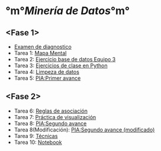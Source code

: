 # °m°_Minería de Datos_°m°
## <Fase 1>
- [Examen de diagnostico](https://github.com/GonzalezBerumenRicardo/MineriadeDatos/files/6987519/ExamenDiagnostico_1941497.pdf)
- Tarea 1: [Mapa Mental](https://github.com/GonzalezBerumenRicardo/MineriadeDatos/files/6987515/Mapa.Mental.pdf)
- Tarea 2: [Ejercicio base de datos Equipo 3](https://github.com/claudiogaytan28/MineriaDeDatos/blob/main/EjercicioBD_Equipo3.pdf)
- Tarea 3: [Ejercicios de clase en Python](https://github.com/GonzalezBerumenRicardo/MineriadeDatos/blob/main/Ej_Python_1941497.ipynb)
- Tarea 4: [Limpeza de datos](https://github.com/claudiogaytan28/MineriaDeDatos/blob/main/Ej_Limpieza_Equipo3.ipynb)
- Tarea 5: [PIA:Primer avance](https://github.com/xthaliax/mineriaa/blob/main/Avance1_PIA_Equipo3.ipynb)
## <Fase 2>
- Tarea 6: [Reglas de asociación](https://github.com/Ruy8/RuyAramis_Mineria/blob/main/Presentaci%C3%B3n_ReglasDeAsociaci%C3%B3n_Equipo3.pdf)
- Tarea 7: [Práctica de visualización](https://github.com/xthaliax/mineriaa/blob/main/Visualizacion_Equipo3.ipynb)
- Tarea 8: [PIA:Segundo avance](https://github.com/claudiogaytan28/MineriaDeDatos/blob/main/Entrega2_Equipo3.ipynb)
- Tarea 8(Modificación): [PIA:Segundo avance (modificado)](https://github.com/claudiogaytan28/MineriaDeDatos/blob/main/Entrega2_Equipo3_Mod.ipynb)
- Tarea 9: [Técnicas](https://github.com/Ruy8/RuyAramis_Mineria/blob/main/Equipo3_T%C3%A9cnicas.ipynb)
- Tarea 10: [Notebook](https://github.com/xthaliax/mineriaa/blob/main/notebookfinal.ipynb)
